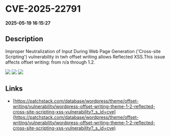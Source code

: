 # CVE-2025-22791

**2025-05-19 16:15:27**

## Description
Improper Neutralization of Input During Web Page Generation ('Cross-site Scripting') vulnerability in twh offset writing allows Reflected XSS.This issue affects offset writing: from n/a through 1.2.

![](https://img.shields.io/static/v1?label=Score&message=7.1&color=red)
![](https://img.shields.io/static/v1?label=Severity&message=HIGH&color=red)
![](https://img.shields.io/static/v1?label=CWE&message=XSS&color=green)

## Links
- [https://patchstack.com/database/wordpress/theme/offset-writing/vulnerability/wordpress-offset-writing-theme-1-2-reflected-cross-site-scripting-xss-vulnerability?_s_id=cve](https://patchstack.com/database/wordpress/theme/offset-writing/vulnerability/wordpress-offset-writing-theme-1-2-reflected-cross-site-scripting-xss-vulnerability?_s_id=cve)
